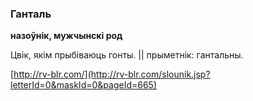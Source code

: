 ### Ганталь
**назоўнік, мужчынскі род**

Цвік, якім прыбіваюць гонты. || прыметнік: гантальны.

<a rel="author">[http://rv-blr.com/](http://rv-blr.com/slounik.jsp?letterId=0&maskId=0&pageId=665)</a>
